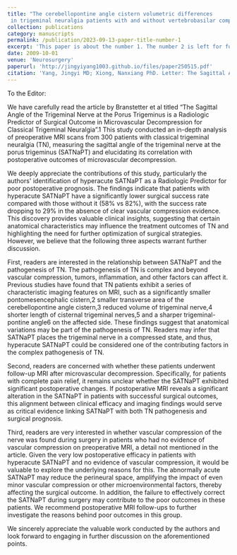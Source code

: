 ```yaml
---
title: "The cerebellopontine angle cistern volumetric differences
 in trigeminal neuralgia patients with and without vertebrobasilar compression: a case-matched study"
collection: publications
category: manuscripts
permalink: /publication/2023-09-13-paper-title-number-1
excerpt: 'This paper is about the number 1. The number 2 is left for future work.'
date: 2009-10-01
venue: 'Neurosurgery'
paperurl: 'http://jingyiyang1003.github.io/files/paper250515.pdf'
citation: 'Yang, Jingyi MD; Xiong, Nanxiang PhD. Letter: The Sagittal Angle of the Trigeminal Nerve at the Porus Trigeminus is a Radiologic Predictor of Surgical Outcome in Microvascular Decompression for Classical Trigeminal Neuralgia. Neurosurgery 97(1):p e42, July 2025. | DOI: 10.1227/neu.0000000000003522'
---
```

To the Editor:

We have carefully read the article by Branstetter et al titled “The Sagittal Angle of the Trigeminal Nerve at the Porus Trigeminus is a Radiologic Predictor of Surgical Outcome in Microvascular Decompression for Classical Trigeminal Neuralgia”.1 This study conducted an in-depth analysis of preoperative MRI scans from 300 patients with classical trigeminal neuralgia (TN), measuring the sagittal angle of the trigeminal nerve at the porus trigeminus (SATNaPT) and elucidating its correlation with postoperative outcomes of microvascular decompression.

We deeply appreciate the contributions of this study, particularly the authors' identification of hyperacute SATNaPT as a Radiologic Predictor for poor postoperative prognosis. The findings indicate that patients with hyperacute SATNaPT have a significantly lower surgical success rate compared with those without it (58% vs 82%), with the success rate dropping to 29% in the absence of clear vascular compression evidence. This discovery provides valuable clinical insights, suggesting that certain anatomical characteristics may influence the treatment outcomes of TN and highlighting the need for further optimization of surgical strategies. However, we believe that the following three aspects warrant further discussion.

First, readers are interested in the relationship between SATNaPT and the pathogenesis of TN. The pathogenesis of TN is complex and beyond vascular compression, tumors, inflammation, and other factors can affect it. Previous studies have found that TN patients exhibit a series of characteristic imaging features on MRI, such as a significantly smaller pontomesencephalic cistern,2 smaller transverse area of the cerebellopontine angle cistern,3 reduced volume of trigeminal nerve,4 shorter length of cisternal trigeminal nerves,5 and a sharper trigeminal-pontine angle6 on the affected side. These findings suggest that anatomical variations may be part of the pathogenesis of TN. Readers may infer that SATNaPT places the trigeminal nerve in a compressed state, and thus, hyperacute SATNaPT could be considered one of the contributing factors in the complex pathogenesis of TN.

Second, readers are concerned with whether these patients underwent follow-up MRI after microvascular decompression. Specifically, for patients with complete pain relief, it remains unclear whether the SATNaPT exhibited significant postoperative changes. If postoperative MRI reveals a significant alteration in the SATNaPT in patients with successful surgical outcomes, this alignment between clinical efficacy and imaging findings would serve as critical evidence linking SATNaPT with both TN pathogenesis and surgical prognosis.

Third, readers are very interested in whether vascular compression of the nerve was found during surgery in patients who had no evidence of vascular compression on preoperative MRI, a detail not mentioned in the article. Given the very low postoperative efficacy in patients with hyperacute SATNaPT and no evidence of vascular compression, it would be valuable to explore the underlying reasons for this. The abnormally acute SATNaPT may reduce the perineural space, amplifying the impact of even minor vascular compression or other microenvironmental factors, thereby affecting the surgical outcome. In addition, the failure to effectively correct the SATNaPT during surgery may contribute to the poor outcomes in these patients. We recommend postoperative MRI follow-ups to further investigate the reasons behind poor outcomes in this group.

We sincerely appreciate the valuable work conducted by the authors and look forward to engaging in further discussion on the aforementioned points.
